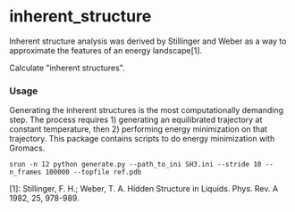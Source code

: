# inherent_structure

Inherent structure analysis was derived by Stillinger and Weber as a way to
approximate the features of an energy landscape[1].

Calculate "inherent structures".



### Usage

Generating the inherent structures is the most computationally demanding step.
The process requires 1) generating an equilibrated trajectory at constant
temperature, then 2) performing energy minimization on that trajectory. This
package contains scripts to do energy minimization with Gromacs.

`srun -n 12 python generate.py --path_to_ini SH3.ini --stride 10 --n_frames 100000 --topfile ref.pdb`


[1]: Stillinger, F. H.; Weber, T. A. Hidden Structure in Liquids. Phys. Rev. A 1982, 25, 978-989.
